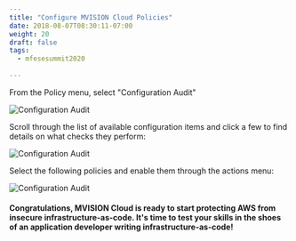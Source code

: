 ```yaml
---
title: "Configure MVISION Cloud Policies"
date: 2018-08-07T08:30:11-07:00
weight: 20
draft: false
tags:
  - mfesesummit2020
  
---
```


From the Policy menu, select "Configuration Audit"

![Configuration Audit](/images/mfe/configaudit.png?classes=border,shadow)

Scroll through the list of available configuration items and click a few to find details on what checks they perform:

![Configuration Audit](/images/mfe/audititemdetails.png?classes=border,shadow)

Select the following policies and enable them through the actions menu:

![Configuration Audit](/images/mfe/enablepolicies.png?classes=border,shadow)

#### Congratulations, MVISION Cloud is ready to start protecting AWS from insecure infrastructure-as-code.  It's time to test your skills in the shoes of an application developer writing infrastructure-as-code!
